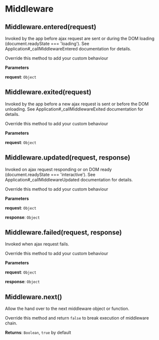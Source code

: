 # Middleware

## Middleware.entered(request)

Invoked by the app before ajax request are sent or
during the DOM loading (document.readyState === 'loading').
See Application#_callMiddlewareEntered documentation for details.

Override this method to add your custom behaviour

**Parameters**

  **request**: `Object`


## Middleware.exited(request)

Invoked by the app before a new ajax request is sent or before the DOM unloading.
See Application#_callMiddlewareExited documentation for details.

Override this method to add your custom behaviour

**Parameters**

  **request**: `Object`


## Middleware.updated(request, response)

Invoked on ajax request responding or on DOM ready
(document.readyState === 'interactive').
See Application#_callMiddlewareUpdated documentation for details.

Override this method to add your custom behaviour

**Parameters**

  **request**: `Object`

  **response**: `Object`


## Middleware.failed(request, response)

Invoked when ajax request fails.

Override this method to add your custom behaviour

**Parameters**

  **request**: `Object`

  **response**: `Object`


## Middleware.next()

Allow the hand over to the next middleware object or function.

Override this method and return `false` to break execution of
middleware chain.

**Returns**: `Boolean`, `true` by default
